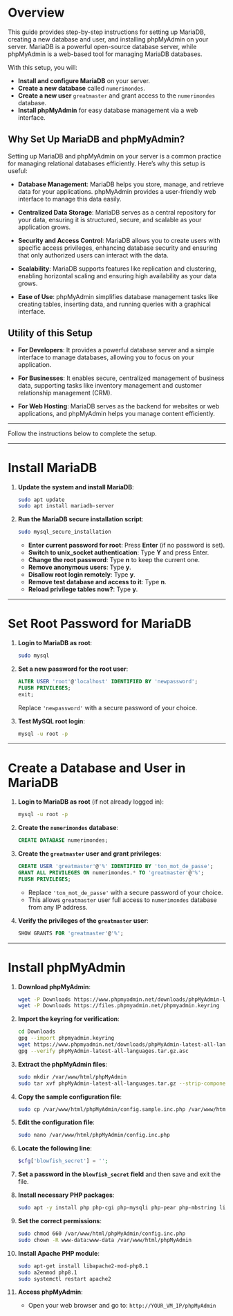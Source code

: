 # Overview

This guide provides step-by-step instructions for setting up MariaDB, creating a new database and user, and installing phpMyAdmin on your server. MariaDB is a powerful open-source database server, while phpMyAdmin is a web-based tool for managing MariaDB databases.

With this setup, you will:

- **Install and configure MariaDB** on your server.
- **Create a new database** called `numerimondes`.
- **Create a new user** `greatmaster` and grant access to the `numerimondes` database.
- **Install phpMyAdmin** for easy database management via a web interface.

## Why Set Up MariaDB and phpMyAdmin?

Setting up MariaDB and phpMyAdmin on your server is a common practice for managing relational databases efficiently. Here’s why this setup is useful:

- **Database Management**: 
    MariaDB helps you store, manage, and retrieve data for your applications. phpMyAdmin provides a user-friendly web interface to manage this data easily.

- **Centralized Data Storage**: 
    MariaDB serves as a central repository for your data, ensuring it is structured, secure, and scalable as your application grows.

- **Security and Access Control**: 
    MariaDB allows you to create users with specific access privileges, enhancing database security and ensuring that only authorized users can interact with the data.

- **Scalability**: 
    MariaDB supports features like replication and clustering, enabling horizontal scaling and ensuring high availability as your data grows.

- **Ease of Use**: 
    phpMyAdmin simplifies database management tasks like creating tables, inserting data, and running queries with a graphical interface.

## Utility of this Setup

- **For Developers**: 
    It provides a powerful database server and a simple interface to manage databases, allowing you to focus on your application.

- **For Businesses**: 
    It enables secure, centralized management of business data, supporting tasks like inventory management and customer relationship management (CRM).

- **For Web Hosting**: 
    MariaDB serves as the backend for websites or web applications, and phpMyAdmin helps you manage content efficiently.

---

Follow the instructions below to complete the setup.

---

# Install MariaDB

1. **Update the system and install MariaDB**:
    ```bash
    sudo apt update
    sudo apt install mariadb-server
    ```

2. **Run the MariaDB secure installation script**:
    ```bash
    sudo mysql_secure_installation
    ```

    - **Enter current password for root**: Press **Enter** (if no password is set).
    - **Switch to unix_socket authentication**: Type **Y** and press Enter.
    - **Change the root password**: Type **n** to keep the current one.
    - **Remove anonymous users**: Type **y**.
    - **Disallow root login remotely**: Type **y**.
    - **Remove test database and access to it**: Type **n**.
    - **Reload privilege tables now?**: Type **y**.

---

# Set Root Password for MariaDB

1. **Login to MariaDB as root**:
    ```bash
    sudo mysql
    ```

2. **Set a new password for the root user**:
    ```sql
    ALTER USER 'root'@'localhost' IDENTIFIED BY 'newpassword';
    FLUSH PRIVILEGES;
    exit;
    ```

    Replace `'newpassword'` with a secure password of your choice.

3. **Test MySQL root login**:
    ```bash
    mysql -u root -p
    ```

---

# Create a Database and User in MariaDB

1. **Login to MariaDB as root** (if not already logged in):
    ```bash
    mysql -u root -p
    ```

2. **Create the `numerimondes` database**:
    ```sql
    CREATE DATABASE numerimondes;
    ```

3. **Create the `greatmaster` user and grant privileges**:
    ```sql
    CREATE USER 'greatmaster'@'%' IDENTIFIED BY 'ton_mot_de_passe';
    GRANT ALL PRIVILEGES ON numerimondes.* TO 'greatmaster'@'%';
    FLUSH PRIVILEGES;
    ```

    - Replace `'ton_mot_de_passe'` with a secure password of your choice.
    - This allows `greatmaster` user full access to `numerimondes` database from any IP address.

4. **Verify the privileges of the `greatmaster` user**:
    ```sql
    SHOW GRANTS FOR 'greatmaster'@'%';
    ```

---

# Install phpMyAdmin

1. **Download phpMyAdmin**:
    ```bash
    wget -P Downloads https://www.phpmyadmin.net/downloads/phpMyAdmin-latest-all-languages.tar.gz
    wget -P Downloads https://files.phpmyadmin.net/phpmyadmin.keyring
    ```

2. **Import the keyring for verification**:
    ```bash
    cd Downloads
    gpg --import phpmyadmin.keyring
    wget https://www.phpmyadmin.net/downloads/phpMyAdmin-latest-all-languages.tar.gz.asc
    gpg --verify phpMyAdmin-latest-all-languages.tar.gz.asc
    ```

3. **Extract the phpMyAdmin files**:
    ```bash
    sudo mkdir /var/www/html/phpMyAdmin
    sudo tar xvf phpMyAdmin-latest-all-languages.tar.gz --strip-components=1 -C /var/www/html/phpMyAdmin
    ```

4. **Copy the sample configuration file**:
    ```bash
    sudo cp /var/www/html/phpMyAdmin/config.sample.inc.php /var/www/html/phpMyAdmin/config.inc.php
    ```

5. **Edit the configuration file**:
    ```bash
    sudo nano /var/www/html/phpMyAdmin/config.inc.php
    ```

6. **Locate the following line**:
    ```php
    $cfg['blowfish_secret'] = '';
    ```

7. **Set a password in the `blowfish_secret` field** and then save and exit the file.

8. **Install necessary PHP packages**:
    ```bash
    sudo apt -y install php php-cgi php-mysqli php-pear php-mbstring libapache2-mod-php php-common php-phpseclib php-mysql
    ```

9. **Set the correct permissions**:
    ```bash
    sudo chmod 660 /var/www/html/phpMyAdmin/config.inc.php
    sudo chown -R www-data:www-data /var/www/html/phpMyAdmin
    ```

10. **Install Apache PHP module**:
    ```bash
    sudo apt-get install libapache2-mod-php8.1
    sudo a2enmod php8.1
    sudo systemctl restart apache2
    ```

11. **Access phpMyAdmin**:
    - Open your web browser and go to: `http://YOUR_VM_IP/phpMyAdmin`
